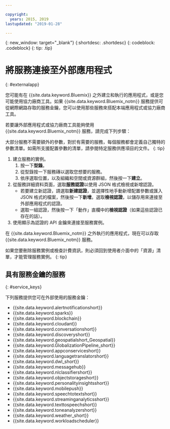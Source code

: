 ```yaml
---

copyright:
  years: 2015, 2019
lastupdated: "2019-01-28"

---
```


{: new_window: target="_blank"}
{:shortdesc: .shortdesc}
{: codeblock: .codeblock}
{: tip: .tip}

# 將服務連接至外部應用程式
{: #externalapp}

您可能有在 {{site.data.keyword.Bluemix}} 之外建立和執行的應用程式，或是您可能使用協力廠商工具。如果 {{site.data.keyword.Bluemix_notm}} 服務提供可從網際網路存取的服務金鑰，您可以使用那些服務來搭配本端應用程式或協力廠商工具。

若要讓外部應用程式或協力廠商工具能夠使用 {{site.data.keyword.Bluemix_notm}} 服務，請完成下列步驟：

大部分服務不需要額外的參數，對於有需要的服務，每個服務都會定義自己獨特的參數清單。如需所支援配置參數的清單，請參閱特定服務供應項目的文件。
{: tip}

1. 建立服務的實例。
    1. 按一下**型錄**。
    2. 從型錄按一下服務磚以選取您想要的服務。 
    3. 依序選取位置，以及組織和空間或資源群組，然後按一下**建立**。
2. 從服務詳細資料頁面，選取**服務認證**以使用 JSON 格式檢視或新增認證。 
    * 若要建立新認證，請選取**新建認證**，並選擇性地手動新增配置參數或匯入 JSON 格式的檔案，然後按一下**新增**。選取**檢視認證**，以儲存用來連接至外部應用程式的認證。
    * 選取一組認證，然後按一下「動作」直欄中的**檢視認證**（如果這些認證已存在的話）。 
3. 使用顯示為認證的 API 金鑰來連接至服務實例。

在 {{site.data.keyword.Bluemix_notm}} 之外執行的應用程式，現在可以存取 {{site.data.keyword.Bluemix_notm}} 服務。

如果您要刪除服務實例或檢查計費資訊，則必須回到使用者介面中的「資源」清單，才能管理服務實例。
{: tip}

## 具有服務金鑰的服務
{: #service_keys}

下列服務提供您可在外部使用的服務金鑰：

* {{site.data.keyword.alertnotificationshort}} <!--Alert Notification-->
* {{site.data.keyword.sparks}} <!--Analytics for Apache Spark-->
* {{site.data.keyword.blockchain}} <!--Blockchain-->
* {{site.data.keyword.cloudant}} <!--Cloudant&reg; NoSQL DB-->
* {{site.data.keyword.conversationshort}} <!--Conversation-->
* {{site.data.keyword.discoveryshort}} <!--Discovery-->
* {{site.data.keyword.geospatialshort_Geospatial}} <!--Geospatial Analytics-->
* {{site.data.keyword.GlobalizationPipeline_short}} <!--Globalization Pipeline-->
* {{site.data.keyword.appconserviceshort}} <!--IBM&reg; App Connect-->
* {{site.data.keyword.languagetranslatorshort}} <!--Language Translator-->
* {{site.data.keyword.dwl_short}} <!--Lift-->
* {{site.data.keyword.messagehub}} <!--Message Hub-->
* {{site.data.keyword.nlclassifiershort}} <!--Natural Language Classifier-->
* {{site.data.keyword.objectstorageshort}} <!--Object Storage-->
* {{site.data.keyword.personalityinsightsshort}} <!--Personality Insights-->
* {{site.data.keyword.mobilepush}} <!--Push-->
* {{site.data.keyword.speechtotextshort}} <!-- Speech to Text-->
* {{site.data.keyword.streaminganalyticsshort}} <!--Streaming Analytics-->
* {{site.data.keyword.texttospeechshort}} <!--Text to Speech-->
* {{site.data.keyword.toneanalyzershort}} <!--Tone Analyzer-->
* {{site.data.keyword.weather_short}} <!--Weather Company Data-->
* {{site.data.keyword.workloadscheduler}} <!--Workload Scheduler-->
